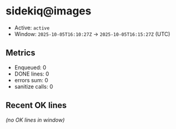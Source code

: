 # sidekiq@images

- Active: `active`
- Window: `2025-10-05T16:10:27Z` → `2025-10-05T16:15:27Z` (UTC)

## Metrics
- Enqueued: 0
- DONE lines: 0
- errors sum: 0
- sanitize calls: 0

## Recent OK lines
_(no OK lines in window)_
